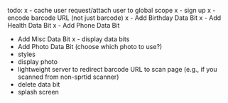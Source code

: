 todo:
x - cache user request/attach user to global scope
x - sign up
x - encode barcode URL (not just barcode)
x - Add Birthday Data Bit
x - Add Health Data Bit
x - Add Phone Data Bit
- Add Misc Data Bit
x - display data bits
- Add Photo Data Bit (choose which photo to use?)
- styles
- display photo
- lightweight server to redirect barcode URL to scan page (e.g., if you scanned from non-sprtid scanner)
- delete data bit
- splash screen
